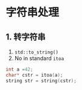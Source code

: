 # 字符串处理
## 1. 转字符串
1. `std::to_string()`
2.  No in standard `itoa`
```cpp
int a =42;
char* cstr = itoa(a);
string str = string(cstr);
```
	
